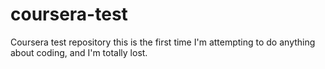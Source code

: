 # coursera-test
Coursera test repository
this is the first time I'm attempting to do anything about coding, and I'm totally lost.
